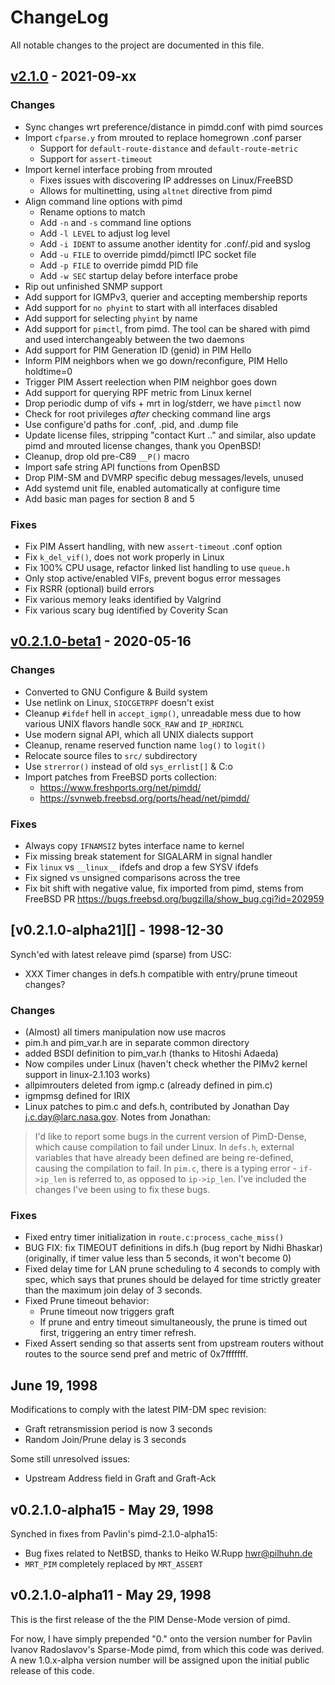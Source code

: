 ChangeLog
=========

All notable changes to the project are documented in this file.

[v2.1.0][] - 2021-09-xx
-----------------------

### Changes
- Sync changes wrt preference/distance in pimdd.conf with pimd sources
- Import `cfparse.y` from mrouted to replace homegrown .conf parser
  - Support for `default-route-distance` and `default-route-metric`
  - Support for `assert-timeout`
- Import kernel interface probing from mrouted
  - Fixes issues with discovering IP addresses on Linux/FreeBSD
  - Allows for multinetting, using `altnet` directive from pimd
- Align command line options with pimd
  - Rename options to match
  - Add `-n` and `-s` command line options
  - Add `-l LEVEL` to adjust log level
  - Add `-i IDENT` to assume another identity for .conf/.pid and syslog
  - Add `-u FILE` to override pimdd/pimctl IPC socket file
  - Add `-p FILE` to override pimdd PID file
  - Add `-w SEC` startup delay before interface probe
- Rip out unfinished SNMP support
- Add support for IGMPv3, querier and accepting membership reports
- Add support for `no phyint` to start with all interfaces disabled
- Add support for selecting `phyint` by name
- Add support for `pimctl`, from pimd.  The tool can be shared with
  pimd and used interchangeably between the two daemons
- Add support for PIM Generation ID (genid) in PIM Hello
- Inform PIM neighbors when we go down/reconfigure, PIM Hello holdtime=0
- Trigger PIM Assert reelection when PIM neighbor goes down
- Add support for querying RPF metric from Linux kernel
- Drop periodic dump of vifs + mrt in log/stderr, we have `pimctl` now
- Check for root privileges *after* checking command line args
- Use configure'd paths for .conf, .pid, and .dump file
- Update license files, stripping "contact Kurt .." and similar, also
  update pimd and mrouted license changes, thank you OpenBSD!
- Cleanup, drop old pre-C89 `__P()` macro
- Import safe string API functions from OpenBSD
- Drop PIM-SM and DVMRP specific debug messages/levels, unused
- Add systemd unit file, enabled automatically at configure time
- Add basic man pages for section 8 and 5

### Fixes
- Fix PIM Assert handling, with new `assert-timeout` .conf option
- Fix `k_del_vif()`, does not work properly in Linux
- Fix 100% CPU usage, refactor linked list handling to use `queue.h`
- Only stop active/enabled VIFs, prevent bogus error messages
- Fix RSRR (optional) build errors
- Fix various memory leaks identified by Valgrind
- Fix various scary bug identified by Coverity Scan


[v0.2.1.0-beta1][] - 2020-05-16
-------------------------------

### Changes
- Converted to GNU Configure & Build system
- Use netlink on Linux, `SIOCGETRPF` doesn't exist
- Cleanup `#ifdef` hell in `accept_igmp()`, unreadable mess due to
  how various UNIX flavors handle `SOCK_RAW` and `IP_HDRINCL`
- Use modern signal API, which all UNIX dialects support
- Cleanup, rename reserved function name `log()` to `logit()`
- Relocate source files to `src/` subdirectory
- Use `strerror()` instead of old `sys_errlist[]` & C:o
- Import patches from FreeBSD ports collection:
  - https://www.freshports.org/net/pimdd/
  - https://svnweb.freebsd.org/ports/head/net/pimdd/

### Fixes
- Always copy `IFNAMSIZ` bytes interface name to kernel
- Fix missing break statement for SIGALARM in signal handler
- Fix `linux` vs `__linux__` ifdefs and drop a few SYSV ifdefs
- Fix signed vs unsigned comparisons across the tree
- Fix bit shift with negative value, fix imported from pimd, stems from
  FreeBSD PR https://bugs.freebsd.org/bugzilla/show_bug.cgi?id=202959


[v0.2.1.0-alpha21][] - 1998-12-30
---------------------------------

Synch'ed with latest releave pimd (sparse) from USC:
- XXX Timer changes in defs.h compatible with entry/prune timeout changes?

### Changes
- (Almost) all timers manipulation now use macros
- pim.h and pim_var.h are in separate common directory
- added BSDI definition to pim_var.h (thanks to Hitoshi Adaeda)
- Now compiles under Linux (haven't check whether the PIMv2 kernel
  support in linux-2.1.103 works)
- allpimrouters deleted from igmp.c (already defined in pim.c)
- igmpmsg defined for IRIX 
- Linux patches to pim.c and defs.h, contributed by Jonathan Day
  <j.c.day@larc.nasa.gov>.  Notes from Jonathan:

> I'd like to report some bugs in the current version of PimD-Dense,
> which cause compilation to fail under Linux.  In `defs.h`, external
> variables that have already been defined are being re-defined, causing
> the compilation to fail.  In `pim.c`, there is a typing error -
> `if->ip_len` is referred to, as opposed to `ip->ip_len`.  I've
> included the changes I've been using to fix these bugs.

### Fixes
- Fixed entry timer initialization in `route.c:process_cache_miss()`
- BUG FIX: fix TIMEOUT definitions in difs.h (bug report by Nidhi Bhaskar)
  (originally, if timer value less than 5 seconds, it won't become 0)
- Fixed delay time for LAN prune scheduling to 4 seconds to comply with
  spec, which says that prunes should be delayed for time strictly
  greater than the maximum join delay of 3 seconds.
- Fixed Prune timeout behavior:
  - Prune timeout now triggers graft
  - If prune and entry timeout simultaneously, the prune is timed out
    first, triggering an entry timer refresh.
- Fixed Assert sending so that asserts sent from upstream routers
  without routes to the source send pref and metric of 0x7fffffff.


June 19, 1998
-------------

Modifications to comply with the latest PIM-DM spec revision:
- Graft retransmission period is now 3 seconds
- Random Join/Prune delay is 3 seconds

Some still unresolved issues:
- Upstream Address field in Graft and Graft-Ack


v0.2.1.0-alpha15 - May 29, 1998
-------------------------------

Synched in fixes from Pavlin's pimd-2.1.0-alpha15:

- Bug fixes related to NetBSD, thanks to Heiko W.Rupp <hwr@pilhuhn.de>
- `MRT_PIM` completely replaced by `MRT_ASSERT`


v0.2.1.0-alpha11 - May 29, 1998
-------------------------------

This is the first release of the the PIM Dense-Mode version of pimd.

For now, I have simply prepended "0." onto the version number for Pavlin
Ivanov Radoslavov's Sparse-Mode pimd, from which this code was derived.
A new 1.0.x-alpha version number will be assigned upon the initial
public release of this code.


[v2.1.0]: https://github.com/troglobit/pimd-dense/compare/0.2.1.0-beta1...2.1.0
[v0.2.1.0-beta1]: https://github.com/troglobit/pimd-dense/compare/0.2.1.0-alpha21...0.2.1.0-beta1

